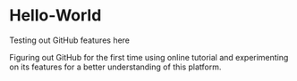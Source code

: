# Hello-World
Testing out GitHub features here

Figuring out GitHub for the first time using online tutorial and experimenting on its features for a better understanding of this platform.
